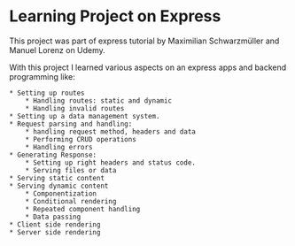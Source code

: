 # Learning Project on Express

This project was part of express tutorial by Maximilian Schwarzmüller and Manuel Lorenz on Udemy.

With this project I learned various aspects on an express apps and backend programming like:

    * Setting up routes
        * Handling routes: static and dynamic
        * Handling invalid routes
    * Setting up a data management system.
    * Request parsing and handling:
        * handling request method, headers and data
        * Performing CRUD operations
        * Handling errors
    * Generating Response:
        * Setting up right headers and status code.
        * Serving files or data
    * Serving static content
    * Serving dynamic content
        * Componentization
        * Conditional rendering
        * Repeated component handling
        * Data passing
    * Client side rendering
    * Server side rendering
